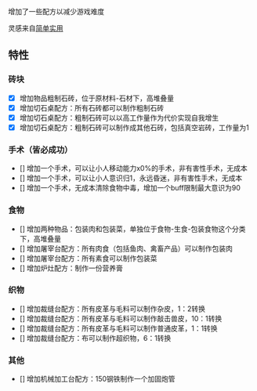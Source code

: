 增加了一些配方以减少游戏难度


灵感来自[简单实用](https://steamcommunity.com/sharedfiles/filedetails/?id=3219300108)
## 特性
### 砖块
- [x] 增加物品粗制石砖，位于原材料-石材下，高堆叠量
- [x] 增加切石桌配方：所有石砖都可以制作粗制石砖
- [x] 增加切石桌配方：粗制石砖可以以高工作量作为代价实现自我增生
- [x] 增加切石桌配方：粗制石砖可以制作成其他石砖，包括真空岩砖，工作量为1

### 手术（皆必成功）
- [] 增加一个手术，可以让小人移动能力x0%的手术，非有害性手术，无成本
- [] 增加一个手术，可以让小人意识归1，永远昏迷，非有害性手术，无成本
- [] 增加一个手术，无成本清除食物中毒，增加一个buff限制最大意识为90

### 食物
- [] 增加两种物品：包装肉和包装菜，单独位于食物-生食-包装食物这个分类下，高堆叠量
- [] 增加屠宰台配方：所有肉食（包括鱼肉、禽畜产品）可以制作包装肉
- [] 增加屠宰台配方：所有素食可以制作包装菜
- [] 增加炉灶配方：制作一份营养膏

### 织物
- [] 增加裁缝台配方：所有皮革与毛料可以制作杂皮，1：2转换
- [] 增加裁缝台配方：所有皮革与毛料可以制作敲击兽皮，10：1转换
- [] 增加裁缝台配方：所有皮革与毛料可以制作普通皮革，1：1转换
- [] 增加裁缝台配方：布可以制作超织物，6：1转换

### 其他
- [] 增加机械加工台配方：150钢铁制作一个加固炮管
